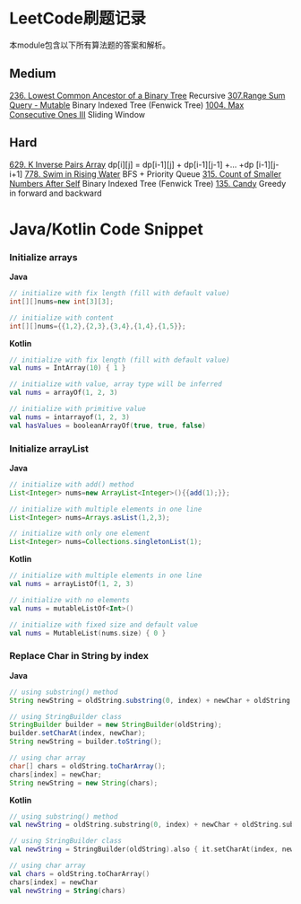 # LeetCode刷题记录
本module包含以下所有算法题的答案和解析。

## Medium
[236. Lowest Common Ancestor of a Binary Tree](https://leetcode.com/problems/lowest-common-ancestor-of-a-binary-tree/)
Recursive
[307.Range Sum Query - Mutable](https://leetcode.com/problems/range-sum-query-mutable/) Binary
Indexed Tree (Fenwick Tree)
[1004. Max Consecutive Ones III](https://leetcode.com/problems/max-consecutive-ones-iii/) Sliding
Window

## Hard
[629. K Inverse Pairs Array](https://leetcode.com/problems/k-inverse-pairs-array/) dp[i][j] =
dp[i-1][j] + dp[i-1][j-1] +... +dp [i-1][j-i+1]
[778. Swim in Rising Water](https://leetcode.com/problems/swim-in-rising-water/description/) BFS +
Priority Queue
[315. Count of Smaller Numbers After Self](https://leetcode.com/problems/count-of-smaller-numbers-after-self/)
Binary Indexed Tree (Fenwick Tree)
[135. Candy](https://leetcode.com/problems/candy/) Greedy in forward and backward

# Java/Kotlin Code Snippet

### Initialize arrays

**Java**

```java
// initialize with fix length (fill with default value)
int[][]nums=new int[3][3];

// initialize with content
int[][]nums={{1,2},{2,3},{3,4},{1,4},{1,5}};
```

**Kotlin**

```kotlin
// initialize with fix length (fill with default value)
val nums = IntArray(10) { 1 }

// initialize with value, array type will be inferred
val nums = arrayOf(1, 2, 3)

// initialize with primitive value
val nums = intarrayof(1, 2, 3)
val hasValues = booleanArrayOf(true, true, false)
```

### Initialize arrayList

**Java**

```java
// initialize with add() method
List<Integer> nums=new ArrayList<Integer>(){{add(1);}};

// initialize with multiple elements in one line
List<Integer> nums=Arrays.asList(1,2,3);

// initialize with only one element
List<Integer> nums=Collections.singletonList(1);
```

**Kotlin**

```kotlin
// initialize with multiple elements in one line
val nums = arrayListOf(1, 2, 3)

// initialize with no elements
val nums = mutableListOf<Int>()

// initialize with fixed size and default value
val nums = MutableList(nums.size) { 0 }
```

### Replace Char in String by index

**Java**

```java
// using substring() method
String newString = oldString.substring(0, index) + newChar + oldString.substring(index + 1);

// using StringBuilder class
StringBuilder builder = new StringBuilder(oldString);
builder.setCharAt(index, newChar);
String newString = builder.toString();

// using char array
char[] chars = oldString.toCharArray();
chars[index] = newChar;
String newString = new String(chars);
```

**Kotlin**

```kotlin
// using substring() method
val newString = oldString.substring(0, index) + newChar + oldString.substring(index + 1)

// using StringBuilder class
val newString = StringBuilder(oldString).also { it.setCharAt(index, newChar) }

// using char array
val chars = oldString.toCharArray()
chars[index] = newChar
val newString = String(chars)
```


